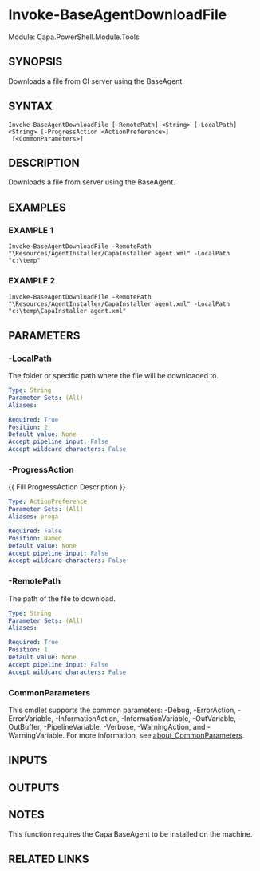 # Invoke-BaseAgentDownloadFile

Module: Capa.PowerShell.Module.Tools

## SYNOPSIS
Downloads a file from CI server using the BaseAgent.

## SYNTAX

```
Invoke-BaseAgentDownloadFile [-RemotePath] <String> [-LocalPath] <String> [-ProgressAction <ActionPreference>]
 [<CommonParameters>]
```

## DESCRIPTION
Downloads a file from server using the BaseAgent.

## EXAMPLES

### EXAMPLE 1
```
Invoke-BaseAgentDownloadFile -RemotePath "\Resources/AgentInstaller/CapaInstaller agent.xml" -LocalPath "c:\temp"
```

### EXAMPLE 2
```
Invoke-BaseAgentDownloadFile -RemotePath "\Resources/AgentInstaller/CapaInstaller agent.xml" -LocalPath "c:\temp\CapaInstaller agent.xml"
```

## PARAMETERS

### -LocalPath
The folder or specific path where the file will be downloaded to.

```yaml
Type: String
Parameter Sets: (All)
Aliases:

Required: True
Position: 2
Default value: None
Accept pipeline input: False
Accept wildcard characters: False
```

### -ProgressAction
{{ Fill ProgressAction Description }}

```yaml
Type: ActionPreference
Parameter Sets: (All)
Aliases: proga

Required: False
Position: Named
Default value: None
Accept pipeline input: False
Accept wildcard characters: False
```

### -RemotePath
The path of the file to download.

```yaml
Type: String
Parameter Sets: (All)
Aliases:

Required: True
Position: 1
Default value: None
Accept pipeline input: False
Accept wildcard characters: False
```

### CommonParameters
This cmdlet supports the common parameters: -Debug, -ErrorAction, -ErrorVariable, -InformationAction, -InformationVariable, -OutVariable, -OutBuffer, -PipelineVariable, -Verbose, -WarningAction, and -WarningVariable. For more information, see [about_CommonParameters](http://go.microsoft.com/fwlink/?LinkID=113216).

## INPUTS

## OUTPUTS

## NOTES
This function requires the Capa BaseAgent to be installed on the machine.

## RELATED LINKS
